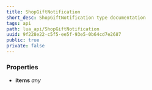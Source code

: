 ```yaml
---
title: ShopGiftNotification
short_desc: ShopGiftNotification type documentation
tags: api
path: lua_api/ShopGiftNotification
uuid: 9f228e22-c5f5-ee5f-93e5-0b64cd7e2687
public: true
private: false
---
```




### Properties

* **items** *any* 
